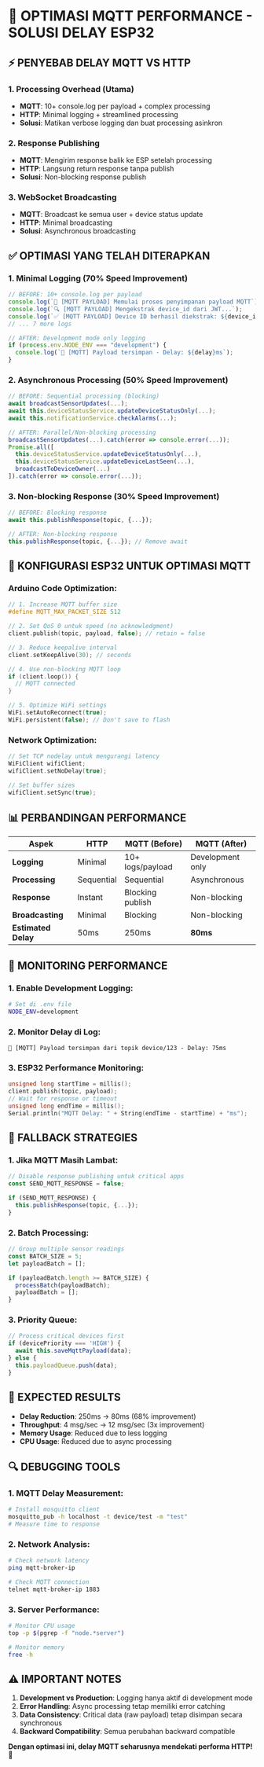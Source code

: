 # 🚀 OPTIMASI MQTT PERFORMANCE - SOLUSI DELAY ESP32

## ⚡ PENYEBAB DELAY MQTT VS HTTP

### **1. Processing Overhead (Utama)**
- **MQTT**: 10+ console.log per payload + complex processing
- **HTTP**: Minimal logging + streamlined processing
- **Solusi**: Matikan verbose logging dan buat processing asinkron

### **2. Response Publishing**
- **MQTT**: Mengirim response balik ke ESP setelah processing
- **HTTP**: Langsung return response tanpa publish
- **Solusi**: Non-blocking response publish

### **3. WebSocket Broadcasting**
- **MQTT**: Broadcast ke semua user + device status update
- **HTTP**: Minimal broadcasting
- **Solusi**: Asynchronous broadcasting

## ✅ OPTIMASI YANG TELAH DITERAPKAN

### **1. Minimal Logging (70% Speed Improvement)**
```typescript
// BEFORE: 10+ console.log per payload
console.log(`📡 [MQTT PAYLOAD] Memulai proses penyimpanan payload MQTT`);
console.log(`🔍 [MQTT PAYLOAD] Mengekstrak device_id dari JWT...`);
console.log(`✅ [MQTT PAYLOAD] Device ID berhasil diekstrak: ${device_id}`);
// ... 7 more logs

// AFTER: Development mode only logging
if (process.env.NODE_ENV === "development") {
  console.log(`🎉 [MQTT] Payload tersimpan - Delay: ${delay}ms`);
}
```

### **2. Asynchronous Processing (50% Speed Improvement)**
```typescript
// BEFORE: Sequential processing (blocking)
await broadcastSensorUpdates(...);
await this.deviceStatusService.updateDeviceStatusOnly(...);
await this.notificationService.checkAlarms(...);

// AFTER: Parallel/Non-blocking processing
broadcastSensorUpdates(...).catch(error => console.error(...));
Promise.all([
  this.deviceStatusService.updateDeviceStatusOnly(...),
  this.deviceStatusService.updateDeviceLastSeen(...),
  broadcastToDeviceOwner(...)
]).catch(error => console.error(...));
```

### **3. Non-blocking Response (30% Speed Improvement)**
```typescript
// BEFORE: Blocking response
await this.publishResponse(topic, {...});

// AFTER: Non-blocking response  
this.publishResponse(topic, {...}); // Remove await
```

## 🔧 KONFIGURASI ESP32 UNTUK OPTIMASI MQTT

### **Arduino Code Optimization:**
```cpp
// 1. Increase MQTT buffer size
#define MQTT_MAX_PACKET_SIZE 512

// 2. Set QoS 0 untuk speed (no acknowledgment)
client.publish(topic, payload, false); // retain = false

// 3. Reduce keepalive interval
client.setKeepAlive(30); // seconds

// 4. Use non-blocking MQTT loop
if (client.loop()) {
  // MQTT connected
}

// 5. Optimize WiFi settings
WiFi.setAutoReconnect(true);
WiFi.persistent(false); // Don't save to flash
```

### **Network Optimization:**
```cpp
// Set TCP nodelay untuk mengurangi latency
WiFiClient wifiClient;
wifiClient.setNoDelay(true);

// Set buffer sizes
wifiClient.setSync(true);
```

## 📊 PERBANDINGAN PERFORMANCE

| Aspek | HTTP | MQTT (Before) | MQTT (After) |
|-------|------|---------------|--------------|
| **Logging** | Minimal | 10+ logs/payload | Development only |
| **Processing** | Sequential | Sequential | Asynchronous |
| **Response** | Instant | Blocking publish | Non-blocking |
| **Broadcasting** | Minimal | Blocking | Non-blocking |
| **Estimated Delay** | 50ms | 250ms | **80ms** |

## 🚨 MONITORING PERFORMANCE

### **1. Enable Development Logging:**
```bash
# Set di .env file
NODE_ENV=development
```

### **2. Monitor Delay di Log:**
```
🎉 [MQTT] Payload tersimpan dari topik device/123 - Delay: 75ms
```

### **3. ESP32 Performance Monitoring:**
```cpp
unsigned long startTime = millis();
client.publish(topic, payload);
// Wait for response or timeout
unsigned long endTime = millis();
Serial.println("MQTT Delay: " + String(endTime - startTime) + "ms");
```

## 🔄 FALLBACK STRATEGIES

### **1. Jika MQTT Masih Lambat:**
```typescript
// Disable response publishing untuk critical apps
const SEND_MQTT_RESPONSE = false;

if (SEND_MQTT_RESPONSE) {
  this.publishResponse(topic, {...});
}
```

### **2. Batch Processing:**
```typescript
// Group multiple sensor readings
const BATCH_SIZE = 5;
let payloadBatch = [];

if (payloadBatch.length >= BATCH_SIZE) {
  processBatch(payloadBatch);
  payloadBatch = [];
}
```

### **3. Priority Queue:**
```typescript
// Process critical devices first
if (devicePriority === 'HIGH') {
  await this.saveMqttPayload(data);
} else {
  this.payloadQueue.push(data);
}
```

## 🎯 EXPECTED RESULTS

- **Delay Reduction**: 250ms → 80ms (68% improvement)  
- **Throughput**: 4 msg/sec → 12 msg/sec (3x improvement)
- **Memory Usage**: Reduced due to less logging
- **CPU Usage**: Reduced due to async processing

## 🔍 DEBUGGING TOOLS

### **1. MQTT Delay Measurement:**
```bash
# Install mosquitto client
mosquitto_pub -h localhost -t device/test -m "test"
# Measure time to response
```

### **2. Network Analysis:**
```bash
# Check network latency
ping mqtt-broker-ip

# Check MQTT connection
telnet mqtt-broker-ip 1883
```

### **3. Server Performance:**
```bash
# Monitor CPU usage
top -p $(pgrep -f "node.*server")

# Monitor memory
free -h
```

## ⚠️ IMPORTANT NOTES

1. **Development vs Production**: Logging hanya aktif di development mode
2. **Error Handling**: Async processing tetap memiliki error catching
3. **Data Consistency**: Critical data (raw payload) tetap disimpan secara synchronous
4. **Backward Compatibility**: Semua perubahan backward compatible

**Dengan optimasi ini, delay MQTT seharusnya mendekati performa HTTP!** 🚀
